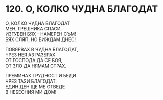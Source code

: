 # 120. О, КОЛКО ЧУДНА БЛАГОДАТ  
  
О, КОЛКО ЧУДНА БЛАГОДАТ  
МЕН, ГРЕШНИКА СПАСИ.  
ИЗГУБЕН БЯХ - НАМЕРЕН СЪМ!  
БЯХ СЛЯП, НО ВИЖДАМ ДНЕС!  
  
ПОВЯРВАХ В ЧУДНА БЛАГОДАТ,  
ЧРЕЗ НЕЯ АЗ РАЗБРАХ  
ОТ ГОСПОДА ДА СЕ БОЯ,  
ОТ ЗЛО ДА НЯМАМ СТРАХ.  
  
ПРЕМИНАХ ТРУДНОСТ И БЕДИ  
ЧРЕЗ ТАЗИ БЛАГОДАТ.  
ЕДИН ДЕН ЩЕ МЕ ОТВЕДЕ  
В НЕБЕСНИЯ МИ ДОМ!  

